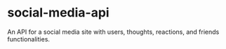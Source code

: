 # social-media-api
An API for a social media site with users, thoughts, reactions, and friends functionalities.

